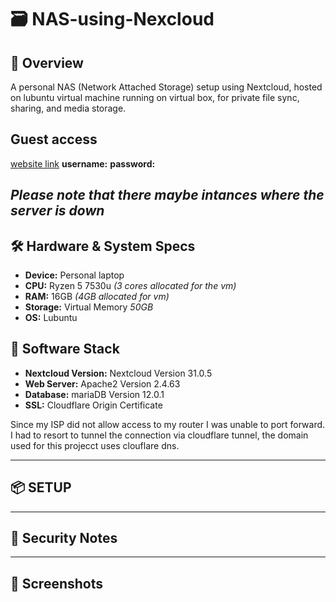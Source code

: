 # 🗃️ NAS-using-Nexcloud
## 📌 Overview
A personal NAS (Network Attached Storage) setup using Nextcloud, hosted on lubuntu virtual machine running on virtual box, for private file sync, sharing, and media storage.
## Guest access
  [website link](cloud.jaysun.site)
  **username:**
  **password:**
  
  _Please note that there maybe intances where the server is down_
---
## 🛠️ Hardware & System Specs
  - **Device:** Personal laptop 
  - **CPU:** Ryzen 5 7530u _(3 cores allocated for the vm)_
  - **RAM:** 16GB _(4GB allocated for vm)_
  - **Storage:** Virtual Memory _50GB_
  - **OS:** Lubuntu

## 🧰 Software Stack
  - **Nextcloud Version:** Nextcloud Version 31.0.5
  - **Web Server:** Apache2 Version 2.4.63
  - **Database:** mariaDB Version 12.0.1
  - **SSL:** Cloudflare Origin Certificate

Since my ISP did not allow access to my router I was unable to port forward. I had to resort to tunnel the connection via cloudflare tunnel, the domain used for this projecct uses clouflare dns.

---
## 📦 SETUP


---
## 🔐 Security Notes
---
## 📸 Screenshots 
